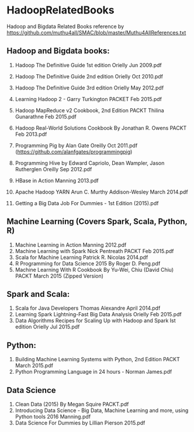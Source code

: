 # HadoopRelatedBooks
Hadoop and Bigdata Related Books reference by https://github.com/muthu4all/SMAC/blob/master/Muthu4AllReferences.txt

## Hadoop and Bigdata books:
1. Hadoop The Definitive Guide 1st edition Orielly Jun 2009.pdf
2. Hadoop The Definitive Guide 2nd edition Orielly Oct 2010.pdf
3. Hadoop The Definitive Guide 3rd edition Orielly May 2012.pdf
4. Learning Hadoop 2 - Garry Turkington PACKET Feb 2015.pdf
5. Hadoop MapReduce v2 Cookbook, 2nd Edition PACKT Thilina Gunarathne Feb 2015.pdf
6. Hadoop Real-World Solutions Cookbook By Jonathan R. Owens PACKT Feb 2013.pdf

7. Programming Pig by Alan Gate Oreilly Oct 2011.pdf   (https://github.com/alanfgates/programmingpig)

8. Programming Hive by Edward Capriolo, Dean Wampler, Jason Rutherglen Oreilly Sep 2012.pdf

9. HBase in Action Manning 2013.pdf

10. Apache Hadoop YARN Arun C. Murthy Addison-Wesley March 2014.pdf

11. Getting a Big Data Job For Dummies - 1st Edition (2015).pdf


## Machine Learning (Covers Spark, Scala, Python, R)
1. Machine Learning in Action Manning 2012.pdf
2. Machine Learning with Spark Nick Pentreath PACKT Feb 2015.pdf
3. Scala for Machine Learning Patrick R. Nicolas 2014.pdf
4. R Programming for Data Science 2015 By Roger D. Peng.pdf
5. Machine Learning With R Cookbook By Yu-Wei, Chiu (David Chiu) PACKT March 2015 (Zipped Version)

## Spark and Scala:
1. Scala for Java Developers Thomas Alexandre April 2014.pdf
2. Learning Spark Lightning-Fast Big Data Analysis Orielly Feb 2015.pdf
3. Data Algorithms Recipes for Scaling Up with Hadoop and Spark Ist edition Orielly Jul 2015.pdf

## Python:
1. Building Machine Learning Systems with Python, 2nd Edition PACKT March 2015.pdf
2. Python Programming Language in 24 hours - Norman James.pdf

## Data Science
1. Clean Data (2015) By Megan Squire PACKT.pdf
2. Introducing Data Science - Big Data, Machine Learning and more, using Python tools 2016 Manning.pdf
3. Data Science For Dummies by Lillian Pierson 2015.pdf
